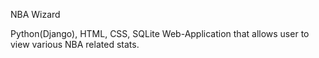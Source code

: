 NBA Wizard

Python(Django), HTML, CSS, SQLite Web-Application that allows user to view various NBA related stats. 
